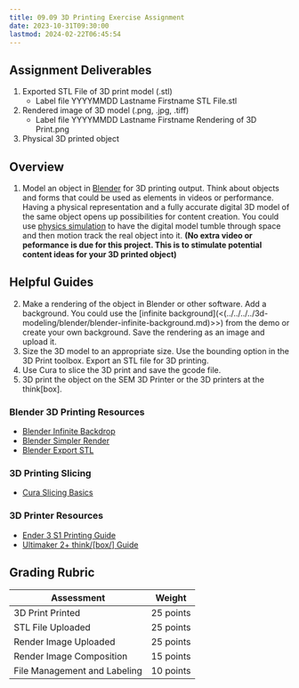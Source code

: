 ```yaml
---
title: 09.09 3D Printing Exercise Assignment
date: 2023-10-31T09:30:00
lastmod: 2024-02-22T06:45:54
---
```


## Assignment Deliverables

1. Exported STL File of 3D print model (.stl)
   - Label file YYYYMMDD Lastname Firstname STL File.stl
2. Rendered image of 3D model (.png, .jpg, .tiff)
   - Label file YYYYMMDD Lastname Firstname Rendering of 3D Print.png
3. Physical 3D printed object

## Overview

1. Model an object in [Blender](../../../../3d-modeling/blender/blender.md) for 3D printing output. Think about objects and forms that could be used as elements in videos or performance. Having a physical representation and a fully accurate digital 3D model of the same object opens up possibilities for content creation. You could use [physics simulation](../../../../3d-modeling/blender/rigid-body-physics-quick-start-tutorial-blender.md) to have the digital model tumble through space and then motion track the real object into it. **(No extra video or peformance is due for this project. This is to stimulate potential content ideas for your 3D printed object)**

## Helpful Guides

2. Make a rendering of the object in Blender or other software. Add a background. You could use the [infinite background](<(../../../../3d-modeling/blender/blender-infinite-background.md)>>) from the demo or create your own background. Save the rendering as an image and upload it.
3. Size the 3D model to an appropriate size. Use the bounding option in the 3D Print toolbox. Export an STL file for 3D printing.
4. Use Cura to slice the 3D print and save the gcode file.
5. 3D print the object on the SEM 3D Printer or the 3D printers at the think\[box\].

### Blender 3D Printing Resources

- [Blender Infinite Backdrop](../../../../3d-modeling/blender/infinite-background-blender.md)
- [Blender Simpler Render](../../../../3d-modeling/blender/simple-render-blender.md)
- [Blender Export STL](../../../../digital-fabrication/3d-printing/export-stl-blender.md)

### 3D Printing Slicing

- [Cura Slicing Basics](../../../../digital-fabrication/3d-printing/cura-slicing-basics.md)

### 3D Printer Resources

- [Ender 3 S1 Printing Guide]()
- [Ultimaker 2+ think/[box/] Guide](../../../../digital-fabrication/3d-printing/ultimaker-2-tutorial-thinkbox.md)

## Grading Rubric

<div class="responsive-table-markdown">

| Assessment                   | Weight    |
| ---------------------------- | --------- |
| 3D Print Printed             | 25 points |
| STL File Uploaded            | 25 points |
| Render Image Uploaded        | 25 points |
| Render Image Composition     | 15 points |
| File Management and Labeling | 10 points |

</div>
